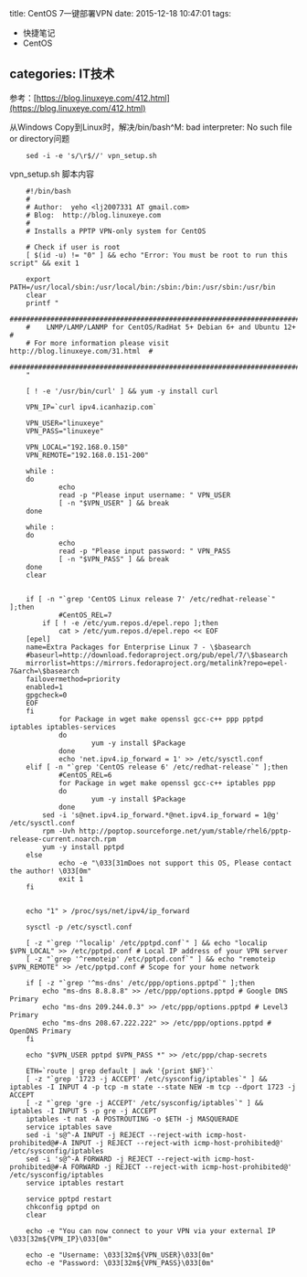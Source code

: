 title: CentOS 7一键部署VPN
date: 2015-12-18 10:47:01
tags: 
- 快捷笔记 
- CentOS

categories: IT技术
---
参考：[https://blog.linuxeye.com/412.html](https://blog.linuxeye.com/412.html)

从Windows Copy到Linux时，解决/bin/bash^M: bad interpreter: No such file or directory问题

        sed -i -e 's/\r$//' vpn_setup.sh

vpn_setup.sh 脚本内容

        #!/bin/bash
        #
        # Author:  yeho <lj2007331 AT gmail.com>
        # Blog:  http://blog.linuxeye.com
        #
        # Installs a PPTP VPN-only system for CentOS
        
        # Check if user is root
        [ $(id -u) != "0" ] && echo "Error: You must be root to run this script" && exit 1
        
        export PATH=/usr/local/sbin:/usr/local/bin:/sbin:/bin:/usr/sbin:/usr/bin
        clear
        printf "
        #######################################################################
        #    LNMP/LAMP/LANMP for CentOS/RadHat 5+ Debian 6+ and Ubuntu 12+    #
        # For more information please visit http://blog.linuxeye.com/31.html  #
        #######################################################################
        "
        
        [ ! -e '/usr/bin/curl' ] && yum -y install curl
        
        VPN_IP=`curl ipv4.icanhazip.com`
        
        VPN_USER="linuxeye"
        VPN_PASS="linuxeye"
        
        VPN_LOCAL="192.168.0.150"
        VPN_REMOTE="192.168.0.151-200"
        
        while :
        do
                echo
                read -p "Please input username: " VPN_USER 
                [ -n "$VPN_USER" ] && break
        done
        
        while :
        do
                echo
                read -p "Please input password: " VPN_PASS
                [ -n "$VPN_PASS" ] && break
        done
        clear
        
        
        if [ -n "`grep 'CentOS Linux release 7' /etc/redhat-release`" ];then
                #CentOS_REL=7
            if [ ! -e /etc/yum.repos.d/epel.repo ];then
                cat > /etc/yum.repos.d/epel.repo << EOF
        [epel]
        name=Extra Packages for Enterprise Linux 7 - \$basearch
        #baseurl=http://download.fedoraproject.org/pub/epel/7/\$basearch
        mirrorlist=https://mirrors.fedoraproject.org/metalink?repo=epel-7&arch=\$basearch
        failovermethod=priority
        enabled=1
        gpgcheck=0
        EOF
        fi
                for Package in wget make openssl gcc-c++ ppp pptpd iptables iptables-services 
                do
                        yum -y install $Package
                done
                echo 'net.ipv4.ip_forward = 1' >> /etc/sysctl.conf
        elif [ -n "`grep 'CentOS release 6' /etc/redhat-release`" ];then
                #CentOS_REL=6
                for Package in wget make openssl gcc-c++ iptables ppp 
                do
                        yum -y install $Package
                done
            sed -i 's@net.ipv4.ip_forward.*@net.ipv4.ip_forward = 1@g' /etc/sysctl.conf
            rpm -Uvh http://poptop.sourceforge.net/yum/stable/rhel6/pptp-release-current.noarch.rpm
            yum -y install pptpd
        else
                echo -e "\033[31mDoes not support this OS, Please contact the author! \033[0m"
                exit 1
        fi
        
        
        echo "1" > /proc/sys/net/ipv4/ip_forward
        
        sysctl -p /etc/sysctl.conf
        
        [ -z "`grep '^localip' /etc/pptpd.conf`" ] && echo "localip $VPN_LOCAL" >> /etc/pptpd.conf # Local IP address of your VPN server
        [ -z "`grep '^remoteip' /etc/pptpd.conf`" ] && echo "remoteip $VPN_REMOTE" >> /etc/pptpd.conf # Scope for your home network
        
        if [ -z "`grep '^ms-dns' /etc/ppp/options.pptpd`" ];then
            echo "ms-dns 8.8.8.8" >> /etc/ppp/options.pptpd # Google DNS Primary
            echo "ms-dns 209.244.0.3" >> /etc/ppp/options.pptpd # Level3 Primary
            echo "ms-dns 208.67.222.222" >> /etc/ppp/options.pptpd # OpenDNS Primary
        fi
        
        echo "$VPN_USER pptpd $VPN_PASS *" >> /etc/ppp/chap-secrets
        
        ETH=`route | grep default | awk '{print $NF}'`
        [ -z "`grep '1723 -j ACCEPT' /etc/sysconfig/iptables`" ] && iptables -I INPUT 4 -p tcp -m state --state NEW -m tcp --dport 1723 -j ACCEPT
        [ -z "`grep 'gre -j ACCEPT' /etc/sysconfig/iptables`" ] && iptables -I INPUT 5 -p gre -j ACCEPT 
        iptables -t nat -A POSTROUTING -o $ETH -j MASQUERADE
        service iptables save
        sed -i 's@^-A INPUT -j REJECT --reject-with icmp-host-prohibited@#-A INPUT -j REJECT --reject-with icmp-host-prohibited@' /etc/sysconfig/iptables 
        sed -i 's@^-A FORWARD -j REJECT --reject-with icmp-host-prohibited@#-A FORWARD -j REJECT --reject-with icmp-host-prohibited@' /etc/sysconfig/iptables 
        service iptables restart
        
        service pptpd restart
        chkconfig pptpd on
        clear
        
        echo -e "You can now connect to your VPN via your external IP \033[32m${VPN_IP}\033[0m"
        
        echo -e "Username: \033[32m${VPN_USER}\033[0m"
        echo -e "Password: \033[32m${VPN_PASS}\033[0m"
        

        
        